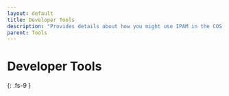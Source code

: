 ```yaml
---
layout: default
title: Developer Tools
description: "Provides details about how you might use IPAM in the COS LB squad."
parent: Tools
---
```


# Developer Tools
{: .fs-9 }